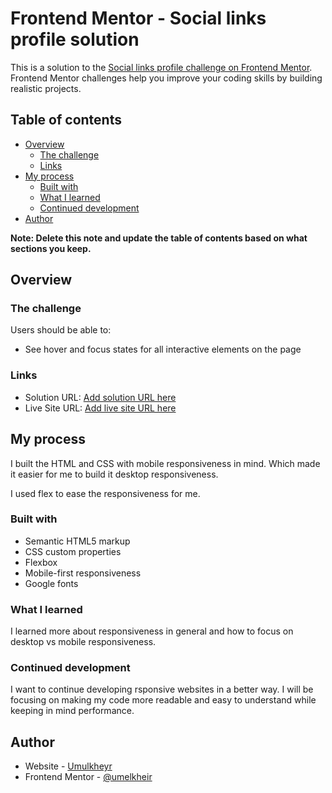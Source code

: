# Frontend Mentor - Social links profile solution

This is a solution to the [Social links profile challenge on Frontend Mentor](https://www.frontendmentor.io/challenges/social-links-profile-UG32l9m6dQ). Frontend Mentor challenges help you improve your coding skills by building realistic projects. 

## Table of contents

- [Overview](#overview)
  - [The challenge](#the-challenge)
  - [Links](#links)
- [My process](#my-process)
  - [Built with](#built-with)
  - [What I learned](#what-i-learned)
  - [Continued development](#continued-development)
- [Author](#author)

**Note: Delete this note and update the table of contents based on what sections you keep.**

## Overview

### The challenge

Users should be able to:

- See hover and focus states for all interactive elements on the page

### Links

- Solution URL: [Add solution URL here](https://your-solution-url.com)
- Live Site URL: [Add live site URL here](https://your-live-site-url.com)

## My process
I built the HTML and CSS with mobile responsiveness in mind. Which made it easier for me to build it desktop responsiveness.

I used flex to ease the responsiveness for me.
### Built with

- Semantic HTML5 markup
- CSS custom properties
- Flexbox
- Mobile-first responsiveness
- Google fonts


### What I learned

I learned more about responsiveness in general and how to focus on desktop vs mobile responsiveness. 

### Continued development

I want to continue developing rsponsive websites in a better way. I will be focusing on making my code more readable and easy to understand while keeping in mind performance. 



## Author

- Website - [Umulkheyr](https://github.com/umelkheir)
- Frontend Mentor - [@umelkheir](https://www.frontendmentor.io/profile/umelkheir)


